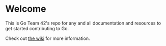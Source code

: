 # Welcome

This is Go Team 42's repo for any and all documentation and resources to get started contributing to Go.

Check out [the wiki](https://github.com/GoTeam42/go-team-docs/wiki) for more information.
